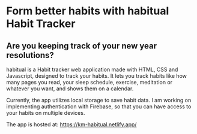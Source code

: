 # Form better habits with habitual Habit Tracker

## Are you keeping track of your new year resolutions? 

habitual is a Habit tracker web application made with HTML, CSS and Javascript, designed to track your habits.
It lets you track habits like how many pages you read, your sleep schedule, exercise, meditation or whatever you want, and shows them on a calendar.

Currently, the app utilizes local storage to save habit data.
I am working on implementing authentication with Firebase, so that you can have access to your habits on multiple devices.

The app is hosted at: https://km-habitual.netlify.app/
